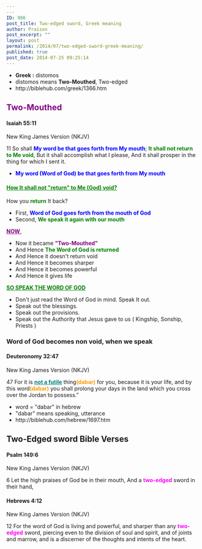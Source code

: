 ```yaml
---
---
ID: 986
post_title: Two-edged sword, Greek meaning
author: Praison
post_excerpt: ""
layout: post
permalink: /2014/07/two-edged-sword-greek-meaning/
published: true
post_date: 2014-07-25 09:25:14
---
```

<ul>
	<li><strong>Greek :</strong> distomos</li>
	<li>distomos means <strong>Two-Mouthed</strong>, Two-edged</li>
	<li>http://biblehub.com/greek/1366.htm</li>
</ul>
<h2><span style="color: #800080;">Two-Mouthed</span></h2>
<h4><strong>Isaiah 55:11</strong></h4>
New King James Version (NKJV)

11 So shall <span style="color: #0000ff;"><strong>My word be that goes forth from My mouth</strong></span>;
<span style="color: #008000;"><strong>It shall not return to Me void</strong></span>,
But it shall accomplish what I please,
And it shall prosper in the thing for which I sent it.
<ul>
	<li><strong><span style="color: #0000ff;">My word (Word of God) be that goes forth from My mouth</span></strong></li>
</ul>
<h4><span style="text-decoration: underline;"><span style="color: #008000; text-decoration: underline;">How It shall not "return" to Me (God) void?</span></span></h4>
How you <span style="color: #008000;"><strong>return</strong></span> It back?
<ul>
	<li>First, <strong><span style="color: #0000ff;">Word of God goes forth from the mouth of God</span></strong></li>
	<li>Second, <span style="color: #008000;"><strong>We speak it again with our mouth</strong></span></li>
</ul>
<span style="text-decoration: underline; color: #800080;"><strong>NOW</strong></span>,
<ul>
	<li>Now it became <span style="color: #800080;"><strong>"Two-Mouthed"</strong></span></li>
	<li>And Hence <strong><span style="color: #008000;">The Word of God is returned</span></strong></li>
	<li>And Hence it doesn't return void</li>
	<li>And Hence it becomes sharper</li>
	<li>And Hence it becomes powerful</li>
	<li>And Hence it gives life</li>
</ul>
<span style="text-decoration: underline; color: #008000;"><strong>SO SPEAK THE WORD OF GOD</strong></span>
<ul>
	<li>Don't just read the Word of God in mind. Speak It out.</li>
	<li>Speak out the blessings.</li>
	<li>Speak out the provisions.</li>
	<li>Speak out the Authority that Jesus gave to us ( Kingship, Sonship, Priests )</li>
</ul>
<h3>Word of God becomes non void, when we speak</h3>
<h4><strong>Deuteronomy 32:47</strong></h4>
New King James Version (NKJV)

47 For it is <span style="text-decoration: underline;"><strong><span style="color: #008080; text-decoration: underline;">not a futile</span></strong></span> thing<span style="color: #ff9900;"><strong>(dabar)</strong></span> for you, because it is your life, and by this word<strong><span style="color: #ff9900;">(dabar)</span></strong> you shall prolong your days in the land which you cross over the Jordan to possess.”
<ul>
	<li>word = "dabar" in hebrew</li>
	<li>"dabar" means speaking, utterance</li>
	<li>http://biblehub.com/hebrew/1697.htm</li>
</ul>
<h2>Two-Edged sword Bible Verses</h2>
<h4><strong>Psalm 149:6</strong></h4>
New King James Version (NKJV)

6 Let the high praises of God be in their mouth,
And a <span style="color: #ff00ff;"><strong>two-edged</strong></span> sword in their hand,
<h4><strong>Hebrews 4:12</strong></h4>
New King James Version (NKJV)

12 For the word of God is living and powerful, and sharper than any <span style="color: #ff00ff;"><strong>two-edged</strong></span> sword, piercing even to the division of soul and spirit, and of joints and marrow, and is a discerner of the thoughts and intents of the heart.